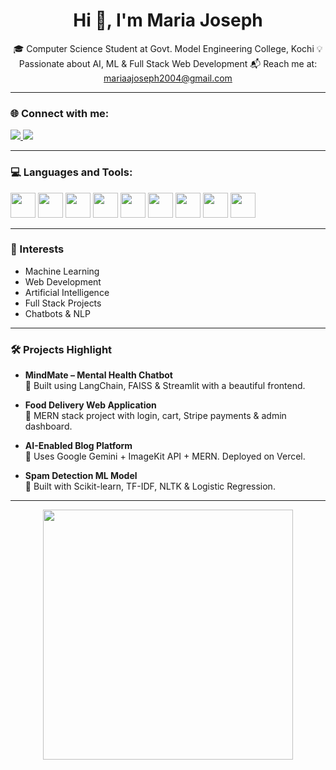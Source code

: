<h1 align="center">Hi 👋, I'm Maria Joseph</h1>

<p align="center">
🎓 Computer Science Student at Govt. Model Engineering College, Kochi  
💡 Passionate about AI, ML & Full Stack Web Development  
📬 Reach me at: <a href="mailto:mariaajoseph2004@gmail.com">mariaajoseph2004@gmail.com</a>
</p>

---

### 🌐 Connect with me:

<p align="left">
  <a href="https://www.linkedin.com/in/maria-joseph-666291255" target="_blank">
    <img src="https://img.shields.io/badge/-LinkedIn-blue?style=for-the-badge&logo=linkedin" />
  </a>
  <a href="https://github.com/maria-9876" target="_blank">
    <img src="https://img.shields.io/badge/-GitHub-000?style=for-the-badge&logo=github" />
  </a>
</p>

---

### 💻 Languages and Tools:

<p>
  <img src="https://cdn.jsdelivr.net/gh/devicons/devicon/icons/python/python-original.svg" width="40" height="40"/>
  <img src="https://cdn.jsdelivr.net/gh/devicons/devicon/icons/java/java-original.svg" width="40" height="40"/>
  <img src="https://cdn.jsdelivr.net/gh/devicons/devicon/icons/c/c-original.svg" width="40" height="40"/>
  <img src="https://cdn.jsdelivr.net/gh/devicons/devicon/icons/mysql/mysql-original.svg" width="40" height="40"/>
  <img src="https://cdn.jsdelivr.net/gh/devicons/devicon/icons/react/react-original.svg" width="40" height="40"/>
  <img src="https://cdn.jsdelivr.net/gh/devicons/devicon/icons/mongodb/mongodb-original.svg" width="40" height="40"/>
  <img src="https://cdn.jsdelivr.net/gh/devicons/devicon/icons/nodejs/nodejs-original.svg" width="40" height="40"/>
  <img src="https://cdn.jsdelivr.net/gh/devicons/devicon/icons/html5/html5-original.svg" width="40" height="40"/>
  <img src="https://cdn.jsdelivr.net/gh/devicons/devicon/icons/css3/css3-original.svg" width="40" height="40"/>
</p>

---

### 🧠 Interests

- Machine Learning
- Web Development
- Artificial Intelligence
- Full Stack Projects
- Chatbots & NLP

---

### 🛠 Projects Highlight

- **MindMate – Mental Health Chatbot**  
  💬 Built using LangChain, FAISS & Streamlit with a beautiful frontend.

- **Food Delivery Web Application**  
  🍔 MERN stack project with login, cart, Stripe payments & admin dashboard.

- **AI-Enabled Blog Platform**  
  🧠 Uses Google Gemini + ImageKit API + MERN. Deployed on Vercel.

- **Spam Detection ML Model**  
  📧 Built with Scikit-learn, TF-IDF, NLTK & Logistic Regression.

---



<p align="center">
  <img src="https://user-images.githubusercontent.com/63869300/273829312-924c3e6a-cb3e-4893-bb42-05e9b938c7de.png" width="400"/>
</p>
